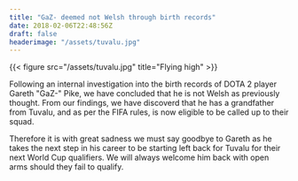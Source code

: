 ```yaml
---
title: "GaZ- deemed not Welsh through birth records"
date: 2018-02-06T22:48:56Z
draft: false
headerimage: "/assets/tuvalu.jpg"
---
```


{{< figure src="/assets/tuvalu.jpg" title="Flying high" >}}


Following an internal investigation into the birth records of DOTA 2 player Gareth "GaZ-" Pike, we have concluded that he is not Welsh as previously thought. From our findings, we have discoverd that he has a grandfather from Tuvalu, and as per the FIFA rules, is now eligible to be called up to their squad.

Therefore it is with great sadness we must say goodbye to Gareth as he takes the next step in his career to be starting left back for Tuvalu for their next World Cup qualifiers. We will always welcome him back with open arms should they fail to qualify.
